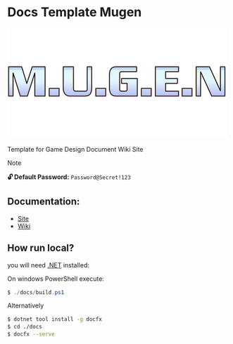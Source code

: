 # Docs Template Mugen

[![](./docs/logo.png)](#)


Template for Game Design Document Wiki Site

> [!NOTE]
> **🔓 Default Password:** `Password@Secret!123`

## Documentation:
- [Site](https://lucasteles.github.io/game-docs-wiki)
- [Wiki](./docs/index.md)


## How run local?

you will need [.NET](https://dotnet.microsoft.com/en-us/download) installed:

On windows PowerShell execute:

```powershell
$ ./docs/build.ps1
```

Alternatively

```sh
$ dotnet tool install -g docfx
$ cd ./docs
$ docfx --serve

```
